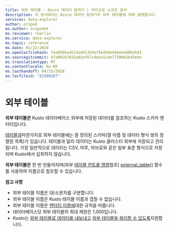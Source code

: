 ```yaml
---
title: 외부 테이블 - Azure 데이터 탐색기 | 마이크로 소프트 문서
description: 이 문서에서는 Azure 데이터 탐색기의 외부 테이블에 대해 설명합니다.
services: data-explorer
author: orspod
ms.author: orspodek
ms.reviewer: rkarlin
ms.service: data-explorer
ms.topic: reference
ms.date: 01/22/2020
ms.openlocfilehash: f4a059ba4533ed91353e75b499e564e6dd06d591
ms.sourcegitcommit: 47a002b7032a05ef67c4e5e12de7720062645e9e
ms.translationtype: MT
ms.contentlocale: ko-KR
ms.lasthandoff: 04/15/2020
ms.locfileid: "81509387"
---
```

# <a name="external-tables"></a>외부 테이블

**외부 테이블은** Kusto 데이터베이스 외부에 저장된 데이터를 참조하는 Kusto 스키마 엔터티입니다.

[테이블과](tables.md)마찬가지로 외부 테이블에는 잘 정의된 스키마(열 이름 및 데이터 형식 쌍의 정렬된 목록)가 있습니다. 테이블과 달리 데이터는 Kusto 클러스터 외부에 저장되고 관리됩니다. 가장 일반적으로 데이터는 CSV, 마루, 아브로와 같은 일부 표준 형식으로 저장되며 Kusto에서 섭취하지 않습니다.

**외부 테이블은** 한 번 만들어지며(외부 [테이블 컨트롤 명령](../../management/externaltables.md)참조) [external_table()](../../query/externaltablefunction.md) 함수를 사용하여 이름으로 참조할 수 있습니다. 

**참고 사항**

* 외부 테이블 이름은 대/소문자를 구분합니다.
* 외부 테이블 이름은 Kusto 테이블 이름과 겹칠 수 없습니다.
* 외부 테이블 이름은 [엔터티 이름에](./entity-names.md)대한 규칙을 따릅니다.
* 데이터베이스당 외부 테이블의 최대 제한은 1,000입니다.
* Kusto는 [외부 테이블로 데이터를 내보내고](../../management/data-export/export-data-to-an-external-table.md) [외부 테이블을 쿼리할 수 있도록](https://docs.microsoft.com/azure/data-explorer/data-lake-query-data)지원합니다.
